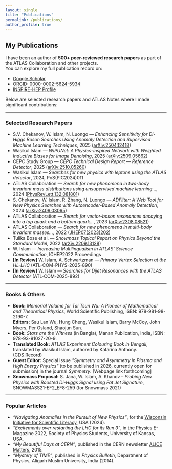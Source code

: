 ```yaml
---
layout: single
title: "Publications"
permalink: /publications/
author_profile: true
---
```


## My Publications

I have been an author of **500+ peer-reviewed research papers** as part of the ATLAS Collaboration and other projects.  
You can explore my full publication record on:

- [Google Scholar]({{site.author.googlescholar}})
- [ORCID: 0000-0002-5624-5934](https://orcid.org/0000-0002-5624-5934)
- [INSPIRE-HEP Profile](http://inspirehep.net/author/profile/W.Islam.1)

Below are selected research papers and ATLAS Notes where I made significant contributions:

---

### Selected Research Papers

- S.V. Chekanov, W. Islam, N. Luongo — *Enhancing Sensitivity for Di-Higgs Boson Searches Using Anomaly Detection and Supervised Machine Learning Techniques*, 2025 ([arXiv:2504.12418](https://arxiv.org/abs/2504.12418))
- Wasikul Islam — *WIPUNet: A Physics-inspired Network with Weighted Inductive Biases for Image Denoising*, 2025 ([arXiv:2509.05662](https://arxiv.org/abs/2509.05662))
- CEPC Study Group — *CEPC Technical Design Report — Reference Detector*, 2025 ([arXiv:2510.05260](https://arxiv.org/abs/2510.05260))
- Wasikul Islam — *Searches for new physics with leptons using the ATLAS detector*, 2024, PoS(PIC2024)011
- ATLAS Collaboration — *Search for new phenomena in two-body invariant mass distributions using unsupervised machine learning...*, 2024 ([PhysRevLett.132.081801](https://arxiv.org/abs/2307.01612))
- S. Chekanov, W. Islam, R. Zhang, N. Luongo — *ADFilter: A Web Tool for New Physics Searches with Autoencoder-Based Anomaly Detection*, 2024 ([arXiv:2409.03065](https://arxiv.org/abs/2409.03065))
- ATLAS Collaboration — *Search for vector-boson resonances decaying into a top quark and a bottom quark...*, 2023 ([arXiv:2308.08521](https://arxiv.org/abs/2308.08521))
- ATLAS Collaboration — *Search for new phenomena in multi-body invariant masses...*, 2022 ([JHEP07(2023)202](https://arxiv.org/abs/2211.08945))
- Tulika Bose et al. — *Snowmass Topical Report on Physics Beyond the Standard Model*, 2022 ([arXiv:2209.13128](https://arxiv.org/abs/2209.13128))
- W. Islam — *Increasing Multilingualism in ATLAS’ Science Communication*, ICHEP2022 Proceedings
- **[In Review]** W. Islam, A. Schwartzman — *Primary Vertex Selection at the HL-LHC* (ATL-COM-PHYS-2025-890)
- **[In Review]** W. Islam — *Searches for Dijet Resonances with the ATLAS Detector* (ATL-COM-2025-892)

---

### Books & Others

- **Book:** *Memorial Volume for Tai Tsun Wu: A Pioneer of Mathematical and Theoretical Physics*, World Scientific Publishing, ISBN: 978-981-98-2190-7.  
  **Editors:** Sau Lan Wu, Hung Cheng, Wasikul Islam, Barry McCoy, John Myers, Per Osland, Shaojun Sun.
- **Book:** *Stars are the Witness* (in Bangla), Manan Publication, India, ISBN: 978-93-91027-20-9.
- **Translated Book:** *ATLAS Experiment Colouring Book in Bengali*, translated by Wasikul Islam, authored by Katarina Anthony.  
  ([CDS Record](https://cds.cern.ch/record/2751049))
- **Guest Editor:** Special Issue *"Symmetry and Asymmetry in Plasma and High Energy Physics"* (to be published in 2026, currently open for submission) in the journal *Symmetry*. [Webpage link forthcoming]
- **Snowmass Proposal:** S. Jana, W. Islam, A. Khanov – *Probing New Physics with Boosted Di-Higgs Signal using Fat Jet Signature*, SNOWMASS21-EF2_EF8-259 (for Snowmass 2021)

---

### Popular Articles

- *“Navigating Anomalies in the Pursuit of New Physics”*, for the [Wisconsin Initiative for Scientific Literacy](http://scifun.org), USA (2024).
- *“Excitements over restarting the LHC for its Run 3”*, in the Physics E-Magazine 2022, Society of Physics Students, University of Kansas, USA.
- *“My Beautiful Days at CERN”*, published in the CERN newsletter [ALICE Matters](https://alicematters.web.cern.ch), 2015.
- *“Mystery of TIME”*, published in *Physics Bulletin*, Department of Physics, Aligarh Muslim University, India (2014).
